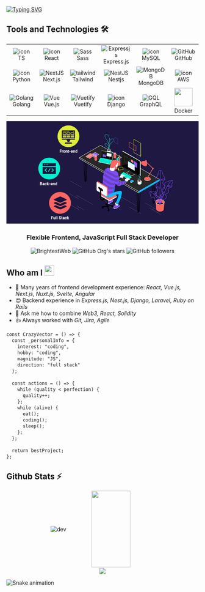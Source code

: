 [![Typing SVG](https://readme-typing-svg.herokuapp.com?font=Pacifico&color=%2336BCF7&size=48&center=true&vCenter=true&width=1200&height=100&lines=Frontend+Developer;JavaScript+Developer;Full+Stack+Developer)](https://git.io/typing-svg)

## Tools and Technologies 🛠

<table align="center">
  <!-- <tr>
    <td align="center" width="96">
        <img src="https://techstack-generator.vercel.app/ts-icon.svg" alt="icon" width="65" height="65" /><br>TS
    </td>
    <td align="center" width="96">
        <img src="https://techstack-generator.vercel.app/react-icon.svg" alt="icon" width="65" height="65" /><br>React
    </td>
    <td align="center"  width="96">
        <img src="https://skillicons.dev/icons?i=bootstrap" width="48" height="48" alt="bootstrap" /><br>Bootstrap
    </td>
    <td align="center" width="96">
        <img src="https://skillicons.dev/icons?i=expressjs" width="48" height="48" alt="Expressjs" /><br>Expressjs
    </td>
    <td align="center" width="96">
        <img src="https://techstack-generator.vercel.app/mysql-icon.svg" alt="icon" width="65" height="65" /><br>MySQL
    </td>
    <td align="center" width="96">
        <img src="https://techstack-generator.vercel.app/github-icon.svg" width="48" height="48" alt="GitHub" /><br>GitHub
    </td>
    <td align="center" width="96">
        <img src="https://techstack-generator.vercel.app/docker-icon.svg" width="48" height="48" /><br>Docker
    </td>
  </tr> -->
  <!-- <tr>
    <td align="center" width="96">
        <img src="https://skillicons.dev/icons?i=solidity" width="48" height="48" alt="Solidity" /><br>Sol
    </td>
    <td align="center" width="96">
        <img src="https://skillicons.dev/icons?i=nextjs" width="48" height="48" alt="NextJS" /><br>Nextjs
    </td>
    <td align="center" width="96">
        <img src="https://techstack-generator.vercel.app/sass-icon.svg" width="48" height="48" alt="Sass" /><br>Sass
    </td>
    <td align="center" width="96">
        <img src="https://skillicons.dev/icons?i=nestjs" width="48" height="48" alt="NestJS" /><br>Nestjs
    </td>
    <td align="center" width="96">
        <img src="https://skillicons.dev/icons?i=mongodb" width="48" height="48" alt="MongoDB" /><br>MongoDB
    </td>
    <td align="center" width="96">
        <img src="https://skillicons.dev/icons?i=gitlab" width="48" height="48" alt="GitLab" /><br>GitLab
    </td>
    <td align="center" width="96">
        <img src="https://techstack-generator.vercel.app/webpack-icon.svg" width="48" height="48" alt="Webpack" /><br>Webpack
    </td>
  </tr> -->
  <!-- <tr>
    <td align="center" width="96">
      <img src="https://techstack-generator.vercel.app/python-icon.svg" alt="icon" width="65" height="65" /><br>Py
    </td>
    <td align="center" width="96">
      <img src="https://skillicons.dev/icons?i=vue" width="48" height="48" alt="Vue" /><br>Vue.js    
    </td>
    <td align="center" width="96">
      <img src="https://skillicons.dev/icons?i=styledcomponents" width="48" height="48" alt="StyledComponents" /><br>StyledComp      
    </td>
    <td align="center" width="96">
      <img src="https://techstack-generator.vercel.app/django-icon.svg" alt="icon" width="65" height="65" /><br>Django
    </td>
    <td align="center" width="96">
      <img src="https://skillicons.dev/icons?i=postgres" width="48" height="48" alt="PostgreSQL" /><br>PostgreSQL
    </td>
    <td align="center" width="96">
     <img src="https://techstack-generator.vercel.app/aws-icon.svg" alt="icon" width="65" height="65" /><br>AWS
    </td>
    <td align="center" width="96">
     <img src="https://techstack-generator.vercel.app/kubernetes-icon.svg" alt="icon" width="65" height="65" alt="Kubernetes" /><br>Kubernetes
    </td>
  </tr> -->
  <!-- <tr>
    <td align="center" width="96">
      <img src="https://skillicons.dev/icons?i=golang" width="48" height="48" alt="Golang" /><br>Golang
    </td>
    <td align="center" width="96">
      <img height="48" width="48" src="https://www.vectorlogo.zone/logos/nuxtjs/nuxtjs-icon.svg"><br>Nuxt      
    </td>
    <td align="center" width="96">
      <img src="https://skillicons.dev/icons?i=tailwind" width="48" height="48" alt="tailwind" /><br>Tailwind
    </td>
    <td align="center" width="96">
      <img src="https://skillicons.dev/icons?i=laravel" width="48" height="48" alt="Laravel" /><br>Laravel
    </td>
    <td align="center" width="96">
      <img src="https://techstack-generator.vercel.app/graphql-icon.svg" width="48" height="48" alt="GQL" /><br>GraphQL
    </td>
    <td align="center" width="96"> 
      <img src="https://skillicons.dev/icons?i=jenkins" width="48" height="48" alt="Jenkins" /><br>Jenkins
    </td>
    <td align="center" width="96">
      <img src="https://techstack-generator.vercel.app/nginx-icon.svg" width="48" height="48" alt="Nginx" /><br>Nginx
    </td>
  </tr> -->
  <!-- <tr>
    <td align="center" width="96">
      <img src="https://skillicons.dev/icons?i=ruby" width="48" height="48" alt="Ruby" /><br>Ruby
    </td>
    <td align="center" width="96">
      <img height="48" width="48" src="https://skillicons.dev/icons?i=svelte" alt="Svelte"><br>Svelte
    </td>
    <td align="center" width="96">
      <img src="https://skillicons.dev/icons?i=vuetify" width="48" height="48" alt="Vuetify" /><br>Vuetify
    </td>
    <td align="center" width="96">
      <img src="https://skillicons.dev/icons?i=rails" width="48" height="48" alt="Rails" /><br>Rails
    </td>
    <td align="center" width="96">
      <img src="https://skillicons.dev/icons?i=redis" width="48" height="48" alt="Redis" /><br>Redis
    </td>
    <td align="center" width="96">
        <img src="https://skillicons.dev/icons?i=firebase" width="48" height="48" alt="Firebase" /><br>Firebase
    </td>
    <td align="center" width="96">
      <img src="https://techstack-generator.vercel.app/jest-icon.svg" width="48" height="48" alt="Jest" /><br>Jest
    </td>
  </tr> -->
  <tr>
    <td align="center" width="96">
        <img src="https://techstack-generator.vercel.app/ts-icon.svg" alt="icon" width="65" height="65" /><br>TS
    </td>
    <td align="center" width="96">
        <img src="https://techstack-generator.vercel.app/react-icon.svg" alt="icon" width="65" height="65" /><br>React
    </td>
    <td align="center" width="96">
        <img src="https://techstack-generator.vercel.app/sass-icon.svg" width="48" height="48" alt="Sass" /><br>Sass
    </td>
    <td align="center" width="96">
        <img src="https://skillicons.dev/icons?i=expressjs" width="48" height="48" alt="Expressjs" /><br>Express.js
    </td>
    <td align="center" width="96">
        <img src="https://techstack-generator.vercel.app/mysql-icon.svg" alt="icon" width="65" height="65" /><br>MySQL
    </td>
    <td align="center" width="96">
        <img src="https://techstack-generator.vercel.app/github-icon.svg" width="48" height="48" alt="GitHub" /><br>GitHub
    </td>
  </tr>
  <tr>
    <td align="center" width="96">
      <img src="https://techstack-generator.vercel.app/python-icon.svg" alt="icon" width="65" height="65" /><br>Python
    </td>
    <td align="center" width="96">
        <img src="https://skillicons.dev/icons?i=nextjs" width="48" height="48" alt="NextJS" /><br>Next.js
    </td>
    <td align="center" width="96">
      <img src="https://skillicons.dev/icons?i=tailwind" width="48" height="48" alt="tailwind" /><br>Tailwind
    </td>
    <td align="center" width="96">
        <img src="https://skillicons.dev/icons?i=nestjs" width="48" height="48" alt="NestJS" /><br>Nestjs
    </td>
    <td align="center" width="96">
        <img src="https://skillicons.dev/icons?i=mongodb" width="48" height="48" alt="MongoDB" /><br>MongoDB
    </td>
    <td align="center" width="96">
     <img src="https://techstack-generator.vercel.app/aws-icon.svg" alt="icon" width="65" height="65" /><br>AWS
    </td>
  </tr>
  <tr>
    <td align="center" width="96">
      <img src="https://skillicons.dev/icons?i=golang" width="48" height="48" alt="Golang" /><br>Golang
    </td>
    <td align="center" width="96">
      <img src="https://skillicons.dev/icons?i=vue" width="48" height="48" alt="Vue" /><br>Vue.js    
    </td>
    <td align="center" width="96">
      <img src="https://skillicons.dev/icons?i=vuetify" width="48" height="48" alt="Vuetify" /><br>Vuetify
    </td>
    <td align="center" width="96">
      <img src="https://techstack-generator.vercel.app/django-icon.svg" alt="icon" width="65" height="65" /><br>Django
    </td>
    <td align="center" width="96">
      <img src="https://techstack-generator.vercel.app/graphql-icon.svg" width="48" height="48" alt="GQL" /><br>GraphQL
    </td>
    <td align="center" width="96">
        <img src="https://techstack-generator.vercel.app/docker-icon.svg" width="48" height="48" /><br>Docker
    </td>
  </tr>
</table>

<p align="center">
  <img src="https://github.com/techcaptain83/techcaptain83/blob/main/Logo.gif" />
</p>

<h3 align="center">Flexible Frontend, JavaScript Full Stack Developer</h3>
<div align="center">
  <img src="https://komarev.com/ghpvc/?username=crazy1120&label=Profile%20views&color=0e75b6&style=flat" alt="BrightestWeb" />
  <img alt="GitHub Org's stars" src="https://img.shields.io/github/stars/crazy1120?style=social"> 
  <img alt="GitHub followers" src="https://img.shields.io/github/followers/crazy1120?style=social">
</div>

## Who am I <img src="https://media.giphy.com/media/pDh3IDoUswmZrqdRip/giphy.gif" height="27px" width="25px">

- 🔭 Many years of frontend development experience: _*React, Vue.js, Next.js, Nuxt.js, Svelte, Angular*_
- 😍 Backend experience in _*Express.js, Nest.js, Django, Laravel, Ruby on Rails*_
- 🌱 Ask me how to combine _*Web3, React, Solidity*_
- 👍 Always worked with _*Git, Jira, Agile*_

```
const CrazyVector = () => {
  const _personalInfo = {
    interest: "coding",
    hobby: "coding",
    magnitude: "JS",
    direction: "full stack"
  };

  const actions = () => {
    while (quality < perfection) {
      quality++;
    };
    while (alive) {
      eat();
      coding();
      sleep();
    };
  };

  return bestProject;
};
```

<!-- Github Stats Section -->

## Github Stats ⚡

<p align=center>
  <div align=center>
      <img align="center" width="45%" height="200" src="https://github-readme-streak-stats.herokuapp.com/?user=crazy1120&theme=react&border=61dafb&hide_border=true" alt="dev" />
      <img align="center" width="45%" height="200" src="https://github-readme-stats.vercel.app/api?username=crazy1120&show_icons=true&theme=react&border_color=61dafb&hide_border=true" />
  </div>

  <div align="center">
    <img align="center" src="https://github-readme-stats.vercel.app/api/top-langs/?username=crazy1120&theme=dark&layout=compact&langs_count=20&hide_title=true"/>
  </div>
</p>

![Snake animation](https://raw.githubusercontent.com/roychan0317/roychan0317/9e9b51e02fe60e4f7e20a1a8be7b689ab3e23b51/github-contribution-grid-snake.svg)
